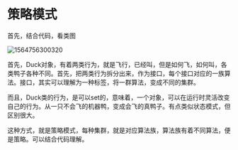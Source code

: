 # 策略模式

首先，结合代码，看类图

![1564756300320](C:\Users\Leo\AppData\Roaming\Typora\typora-user-images\1564756300320.png)

首先，Duck对象，有着两类行为，就是飞行，已经叫，但是如何飞，如何叫，各类鸭子各种不同。首先，把两类行为拆分出来，作为接口，每个接口对应的一族算法。接口，其实可以理解为一种标签，将一群算法，变成不同的集群。

而且，Duck类的行为，是可以set的，意味着，一个对象，可以在运行时灵活改变自己的行为。从一只不会飞的机器鸭，变成会飞的真鸭子。有点类似状态模式，但区别很大。

这种方式，就是策略模式，每种集群，就是对应算法族，算法族有着不同算法，便是策略。可以结合代码理解。